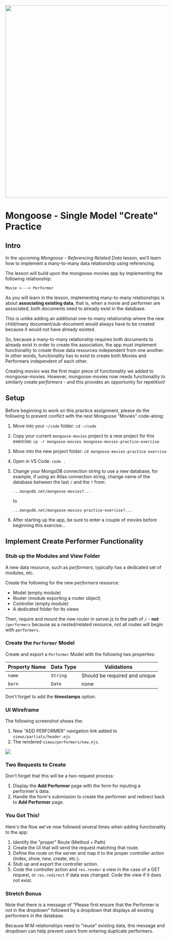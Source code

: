 <img src="https://i.imgur.com/cD5R8OG.png" width="600px;display:inline-block;margin:auto">


# Mongoose - Single Model "Create" Practice

## Intro

In the upcoming _Mongoose - Referencing Related Data_ lesson, we'll learn how to implement a many-to-many data relationship using referencing.

The lesson will build upon the mongoose-movies app by implementing the following relationship:

`Movie >---< Performer`

As you will learn in the lesson, implementing many-to-many relationships is about **associating existing data**, that is, when a movie and performer are associated, both documents need to already exist in the database.

This is unlike adding an additional one-to-many relationship where the new child/many document/sub-document would always have to be created because it would not have already existed.

So, because a many-to-many relationship requires both documents to already exist in order to create the association, the app must implement functionality to create those data resources independent from one another.  In other words, functionality has to exist to create both Movies and Performers independent of each other.

Creating _movies_ was the first major piece of functionality we added to mongoose-movies.  However, mongoose-movies now needs functionality to similarly create _performers_ - and this provides an opportunity for repetition!

## Setup

Before beginning to work on this practice assignment, please do the following to prevent conflict with the next Mongoose "Movies" code-along:

1. Move into your `~/code` folder:  `cd ~/code`

2. Copy your current `mongoose-movies` project to a new project for this exercise: `cp -r mongoose-movies mongoose-movies-practice-exercise`

3. Move into the new project folder:  `cd mongoose-movies-practice-exercise`

4. Open in VS Code:  `code .`

5. Change your MongoDB connection string to use a new database, for example, if using an Atlas connection string, change name of the database between the last `/` and the `?` from:

    ```
    ...mongodb.net/mongoose-movies?...
    ```
    to
    ```
    ...mongodb.net/mongoose-movies-practice-exercise?...
    ```

6. After starting up the app, be sure to enter a couple of movies before beginning this exercise...

## Implement Create Performer Functionality

### Stub up the Modules and View Folder

A new data resource, such as _performers_, typically has a dedicated set of modules, etc.

Create the following for the new _performers_ resource:

- Model (empty module)
- Router (module exporting a router object)
- Controller (empty module)
- A dedicated folder for its views

Then, require and mount the new router in server.js to the path of `/` - **not** `/performers` because as a nested/related resource, not all routes will begin with `performers`.

### Create the `Performer` Model

Create and export a `Performer` Model with the following two properties:

| Property Name | Data Type | Validations |
|---|---|---|
| `name` | `String` | Should be required and unique |
| `born` | `Date` | none |

Don't forget to add the **timestamps** option.

### UI Wireframe

The following screenshot shows the:

1. New "ADD PERFORMER" navigation link added to `views/partials/header.ejs`
2. The rendered `views/performers/new.ejs`.

<img src="https://i.imgur.com/Yi6ZiI4.png">

### Two Requests to Create

Don't forget that this will be a two-request process:

1. Display the **Add Performer** page with the form for inputing a performer's data.
2. Handle the form's submission to create the performer and redirect back to **Add Performer** page.

### You Got This!

Here's the flow we've now followed several times when adding functionality to the app:

1. Identify the "proper" Route (Method + Path)
2. Create the UI that will send the request matching that route.
3. Define the route on the server and map it to the proper controller action (index, show, new, create, etc.).
4. Stub up and export the controller action.
5. Code the controller action and `res.render` a view in the case of a GET request, or `res.redirect` if data was changed.  Code the view if it does not exist.

### Stretch Bonus

Note that there is a message of "Please first ensure that the Performer is not in the dropdown" followed by a dropdown that displays all existing performers in the database.

Because M:M relationships need to "reuse" existing data, this message and dropdown can help prevent users from entering duplicate performers.


